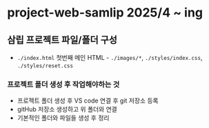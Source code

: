 # project-web-samlip 2025/4 ~ ing
## 삼립 프로젝트 파일/폴더 구성
* `./index.html` 첫번째 메인 HTML - `./images/*`, `./styles/index.css`, `./styles/reset.css`
### 프로젝트 폴더 생성 후 작업해야하는 것
* 프로젝트 폴더 생성 후 VS code 연결 후 git 저장소 등록
* gitHub 저장소 생성하고 위 폴더와 연결
* 기본적인 폴더와 파일들 생성 후 정리